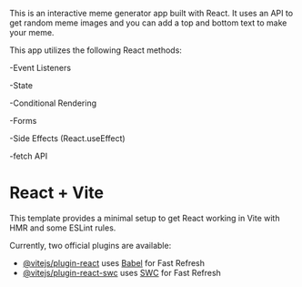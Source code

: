 This is an interactive meme generator app built with React. It uses an API to get random meme images and you can add a top and bottom text to make your meme.

This app utilizes the following React methods:

-Event Listeners

-State

-Conditional Rendering

-Forms

-Side Effects (React.useEffect)

-fetch API


# React + Vite

This template provides a minimal setup to get React working in Vite with HMR and some ESLint rules.

Currently, two official plugins are available:

- [@vitejs/plugin-react](https://github.com/vitejs/vite-plugin-react/blob/main/packages/plugin-react/README.md) uses [Babel](https://babeljs.io/) for Fast Refresh
- [@vitejs/plugin-react-swc](https://github.com/vitejs/vite-plugin-react-swc) uses [SWC](https://swc.rs/) for Fast Refresh
